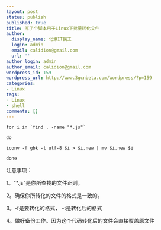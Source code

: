 ```yaml
---
layout: post
status: publish
published: true
title: 写了个脚本用于Linux下批量转化文件
author:
  display_name: 北漂IT民工
  login: admin
  email: calidion@gmail.com
  url: ''
author_login: admin
author_email: calidion@gmail.com
wordpress_id: 159
wordpress_url: http://www.3gcnbeta.com/wordpress/?p=159
categories:
- Linux
tags:
- Linux
- shell
comments: []
---
```


```shell
for i in `find . -name "*.js"`

do

iconv -f gbk -t utf-8 $i > $i.new | mv $i.new $i

done
```

注意事项：

1。"*.js"是你所查找的文件正则。

2。确保你所转化的文件的格式是一致的。

3。-f是要转化的格式， -t是转化后的格式

4。做好备份工作。因为这个代码转化后的文件会直接覆盖原文件
